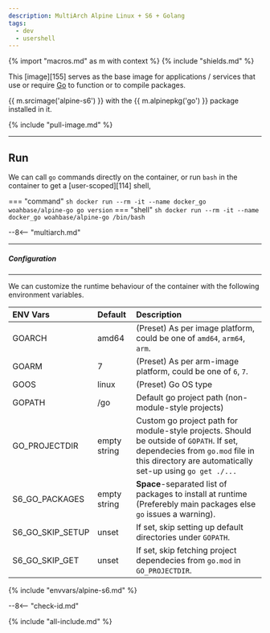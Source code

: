 ```yaml
---
description: MultiArch Alpine Linux + S6 + Golang
tags:
  - dev
  - usershell
---
```


{% import "macros.md" as m with context %}
{% include "shields.md" %}

This [image][155] serves as the base image for applications
/ services that use or require [Go][1] to function or to compile
packages.

{{ m.srcimage('alpine-s6') }} with the {{ m.alpinepkg('go') }}
package installed in it.

{% include "pull-image.md" %}

---
Run
---

We can call `go` commands directly on the container, or run `bash`
in the container to get a [user-scoped][114] shell,

=== "command"
    ``` sh
    docker run --rm -it --name docker_go woahbase/alpine-go go version
    ```
=== "shell"
    ``` sh
    docker run --rm -it --name docker_go woahbase/alpine-go /bin/bash
    ```

--8<-- "multiarch.md"

---
##### Configuration
---

We can customize the runtime behaviour of the container with the
following environment variables.

| ENV Vars           | Default        | Description
| :---               | :---           | :---
| GOARCH             | amd64          | (Preset) As per image platform, could be one of `amd64`, `arm64`, `arm`.
| GOARM              | 7              | (Preset) As per arm-image platform, could be one of `6`, `7`.
| GOOS               | linux          | (Preset) Go OS type
| GOPATH             | /go            | Default go project path (non-module-style projects)
| GO_PROJECTDIR      | empty string   | Custom go project path for module-style projects. Should be outside of `GOPATH`. If set, dependecies from `go.mod` file in this directory are automatically set-up using `go get ./...`
| S6_GO_PACKAGES     | empty string   | **Space**-separated list of packages to install at runtime (Preferebly main packages else `go` issues a warning).
| S6_GO_SKIP_SETUP   | unset          | If set, skip setting up default directories under `GOPATH`.
| S6_GO_SKIP_GET     | unset          | If set, skip fetching project dependecies from `go.mod` in `GO_PROJECTDIR`.
{% include "envvars/alpine-s6.md" %}

--8<-- "check-id.md"

[1]: https://golang.org/

{% include "all-include.md" %}

